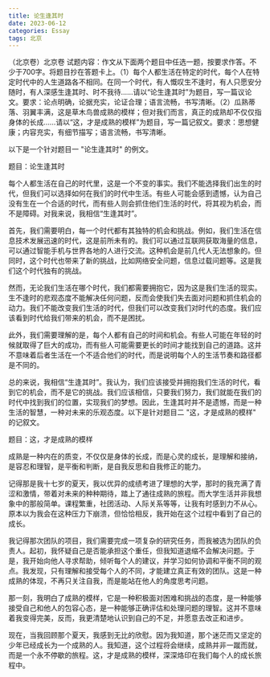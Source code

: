 ```yaml
---
title: 论生逢其时
date: 2023-06-12
categories: Essay
tags: 北京
---
```




（北京卷）北京卷  试题内容：作文从下面两个题目中任选一题，按要求作答。不少于700字。将题目抄在答题卡上。（1）每个人都生活在特定的时代，每个人在特定时代中的人生道路各不相同。在同一个时代，有人慨叹生不逢时，有人只愿安分随时，有人深感生逢其时、时不我待……请以“论生逢其时”为题目，写一篇议论文。要求：论点明确，论据充实，论证合理；语言流畅，书写清晰。（2）瓜熟蒂落、羽翼丰满，这是草木鸟兽成熟的模样；但对我们而言，真正的成熟却不仅仅指身体的长成……请以“这，才是成熟的模样”为题目，写一篇记叙文。要求：思想健康；内容充实，有细节描写；语言流畅，书写清晰。

以下是一个针对题目一 "论生逢其时" 的例文。

题目：论生逢其时

每个人都生活在自己的时代里，这是一个不变的事实。我们不能选择我们出生的时代，但我们可以选择如何在我们的时代中生活。有些人可能会感到遗憾，认为自己没有生在一个合适的时代，而有些人则会抓住他们生活的时代，将其视为机会，而不是障碍。对我来说，我相信“生逢其时”。

首先，我们需要明白，每一个时代都有其独特的机会和挑战。例如，我们生活在信息技术发展迅速的时代，这是前所未有的。我们可以通过互联网获取海量的信息，可以通过智能手机与世界各地的人进行交流。这种机会是前几代人无法想象的。但同时，这个时代也带来了新的挑战，比如网络安全问题，信息过载问题等。这是我们这个时代独有的挑战。

然而，无论我们生活在哪个时代，我们都需要拥抱它，因为这是我们生活的现实。生不逢时的悲观态度不能解决任何问题，反而会使我们失去面对问题和抓住机会的动力。我们不能改变我们生活的时代，但我们可以改变我们对时代的态度。我们应该看到时代给我们带来的机会，而不是困扰。

此外，我们需要理解的是，每个人都有自己的时间和机会。有些人可能在年轻的时候就取得了巨大的成功，而有些人可能需要更长的时间才能找到自己的道路。这并不意味着后者生活在一个不适合他们的时代，而是说明每个人的生活节奏和路径都是不同的。

总的来说，我相信“生逢其时”。我认为，我们应该接受并拥抱我们生活的时代，看到它的机会，而不是它的挑战。我们应该相信，只要我们努力，我们就能在我们的时代中找到我们的位置，实现我们的梦想。因此，生逢其时并不是遗憾，而是一种生活的智慧，一种对未来的乐观态度。以下是针对题目二 "这，才是成熟的模样" 的记叙文。

题目：这，才是成熟的模样

成熟是一种内在的质变，不仅仅是身体的长成，而是心灵的成长，是理解和接纳，是容忍和理智，是平衡和判断，是自我反思和自我修正的能力。

记得那是我十七岁的夏天，我以优异的成绩考进了理想的大学，那时的我充满了青涩和激情，带着对未来的种种期待，踏上了通往成熟的旅程。而大学生活并非我想象中的那般简单。课程繁重，社团活动、人际关系等等，让我有时感到力不从心。原本以为我会在这种压力下崩溃，但恰恰相反，我开始在这个过程中看到了自己的成长。

我记得那次团队的项目，我们需要完成一项复杂的研究任务，而我被选为团队的负责人。起初，我怀疑自己是否能承担这个重任，但我知道退缩不会解决问题。于是，我开始向他人寻求帮助，倾听每个人的建议，并学习如何协调和平衡不同的观点。我发现，只有理解和接受每个人的不同，才能建立真正有效的团队。这是一种成熟的体现，不再只关注自我，而是能站在他人的角度思考问题。

那一刻，我明白了成熟的模样，它是一种积极面对困难和挑战的态度，是一种能够接受自己和他人的包容心态，是一种能够正确评估和处理问题的理智。这并不意味着我变得完美，反而，我更清楚地认识到自己的不足，并愿意去改正和进步。

现在，当我回顾那个夏天，我感到无比的欣慰。因为我知道，那个迷茫而又坚定的少年已经成长为一个成熟的人。我知道，这个过程将会继续，成熟并非一蹴而就，而是一个永不停歇的旅程。这，才是成熟的模样，深深烙印在我们每个人的成长旅程中。